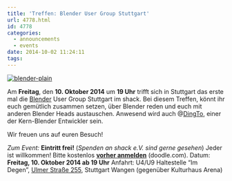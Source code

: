 ```yaml
---
title: 'Treffen: Blender User Group Stuttgart'
url: 4778.html
id: 4778
categories:
  - announcements
  - events
date: 2014-10-02 11:24:11
tags:
---
```


[![blender-plain](https://blog.shackspace.de/wp-content/uploads/2014/10/blender-plain.png)](https://blog.shackspace.de/wp-content/uploads/2014/10/blender-plain.png)

Am **Freitag**, den **10\. Oktober 2014** um **19 Uhr** trifft sich in Stuttgart das erste mal die [Blender](http://www.blender.org/) User Group Stuttgart im shack.
Bei diesem Treffen, könnt ihr euch gemütlich zusammen setzen, über Blender reden und euch mit anderen Blender Heads austauschen. Anwesend wird auch @[DingTo](https://twitter.com/DingTo), einer der Kern-Blender Entwickler sein.

Wir freuen uns auf euren Besuch!

_Zum Event:_
**Eintritt frei!** (_Spenden an shack e.V. sind gerne gesehen_) Jeder ist willkommen!
Bitte kostenlos **[vorher anmelden](http://doodle.com/56vusrdm4zwnxkvc)** (doodle.com).
Datum: **Freitag, 10\. Oktober 2014 **ab** 19 Uhr**
Anfahrt: U4/U9 Haltestelle “Im Degen”, [Ulmer Straße 255](https://blog.shackspace.de/?page_id=713), Stuttgart Wangen (gegenüber Kulturhaus Arena)